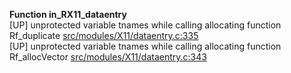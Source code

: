   
__Function in_RX11_dataentry__  
  [UP] unprotected variable tnames while calling allocating function Rf_duplicate [src/modules/X11/dataentry.c:335](https://github.com/wch/r-source/blob/f58de5e0b09960ee24fc09101e19b031abc21371/src/modules/X11/dataentry.c/#L335)  
  [UP] unprotected variable tnames while calling allocating function Rf_allocVector [src/modules/X11/dataentry.c:343](https://github.com/wch/r-source/blob/f58de5e0b09960ee24fc09101e19b031abc21371/src/modules/X11/dataentry.c/#L343)  
